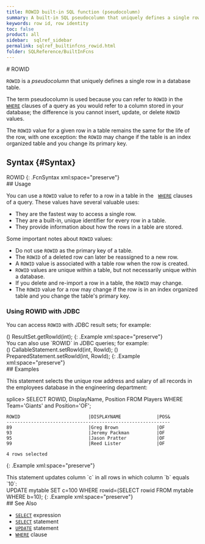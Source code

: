 ```yaml
---
title: ROWID built-in SQL function (pseudocolumn)
summary: A built-in SQL pseudocolumn that uniquely defines a single row in a database table
keywords: row id, row identity
toc: false
product: all
sidebar:  sqlref_sidebar
permalink: sqlref_builtinfcns_rowid.html
folder: SQLReference/BuiltInFcns
---
```

<section>
<div class="TopicContent" data-swiftype-index="true" markdown="1">
# ROWID

`ROWID` is a *pseudocolumn* that uniquely defines a single row in a
database table.

The term pseudocolumn is used because you can refer to `ROWID` in the &nbsp;
[`WHERE`](sqlref_clauses_where.html) clauses of a query as you would
refer to a column stored in your database; the difference is you cannot
insert, update, or delete `ROWID` values.

The `ROWID` value for a given row in a table remains the same for the
life of the row, with one exception: the `ROWID` may change if the table
is an index organized table and you change its primary key.

## Syntax   {#Syntax}

<div class="fcnWrapperWide" markdown="1">
    ROWID
{: .FcnSyntax xml:space="preserve"}

</div>
## Usage

You can use a `ROWID` value to refer to a row in a table in the &nbsp; 
[`WHERE`](sqlref_clauses_where.html) clauses of a query. These values
have several valuable uses:

* They are the fastest way to access a single row.
* They are a built-in, unique identifier for every row in a table.
* They provide information about how the rows in a table are stored.

Some important notes about `ROWID` values:

* Do not use `ROWID` as the primary key of a table.
* The `ROWID` of a deleted row can later be reassigned to a new row.
* A `ROWID` value is associated with a table row when the row is
  created.
* `ROWID` values are unique within a table, but not necessarily unique
  within a database.
* If you delete and re-import a row in a table, the `ROWID` may change.
* The `ROWID` value for a row may change if the row is in an index
  organized table and you change the table's primary key.

### Using ROWID with JDBC

You can access `ROWID` with JDBC result sets; for example:

<div class="preWrapper" markdown="1">
    () ResultSet.getRowId(int);
{: .Example xml:space="preserve"}

</div>
You can also use `ROWID` in JDBC queries; for example:

<div class="preWrapper" markdown="1">
    () CallableStatement.setRowId(int, RowId);
    () PreparedStatement.setRowId(int, RowId);
{: .Example xml:space="preserve"}

</div>
## Examples

This statement selects the unique row address and salary of all records
in the employees database in the engineering department:

<div class="preWrapper" markdown="1">
    splice> SELECT ROWID, DisplayName, Position
       FROM Players
       WHERE Team='Giants' and Position='OF';

    ROWID                         |DISPLAYNAME             |POS&
    ------------------------------------------------------------
    89                            |Greg Brown              |OF
    93                            |Jeremy Packman          |OF
    95                            |Jason Pratter           |OF
    99                            |Reed Lister             |OF

    4 rows selected
{: .Example xml:space="preserve"}

</div>
This statement updates column `c` in all rows in which column `b` equals
`10`:

<div class="preWrapperWide" markdown="1">
    UPDATE mytable SET c=100 WHERE rowid=(SELECT rowid FROM mytable WHERE b=10);
{: .Example xml:space="preserve"}

</div>
## See Also

* [`SELECT`](sqlref_expressions_select.html) expression
* [`SELECT`](sqlref_expressions_select.html) statement
* [`UPDATE`](sqlref_statements_update.html) statement
* [`WHERE`](sqlref_clauses_where.html) clause

</div>
</section>
